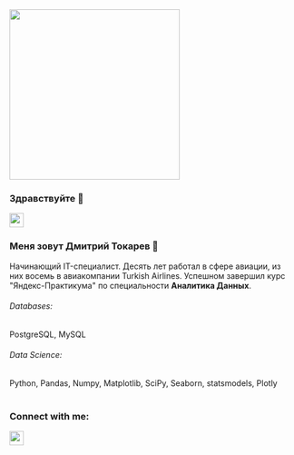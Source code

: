 <div id="header" align="left">
  <img src="https://media.giphy.com/media/qgQUggAC3Pfv687qPC/giphy.gif" width="300"/>
</div>

### Здравствуйте 👋
<p><a href="https://spb.hh.ru/resume/671660efff0bf3cf740039ed1f6f5265793070"><img src="https://img.shields.io/badge/HH.RU-red?logo=linkedin&logoColor=white" height=25></a></p>

### Меня зовут Дмитрий Токарев :raising_hand: 

Начинающий IT-специалист. Десять лет работал в сфере авиации, из них восемь в авиакомпании Turkish Airlines. Успешном завершил курс "Яндекс-Практикума" по специальности **Аналитика Данных**.

###### Databases: 
PostgreSQL, MySQL

###### Data Science: 
Python, Pandas, Numpy, Matplotlib, SciPy, Seaborn, statsmodels, Plotly
<br><br>
### Connect with me:
<p><a href="https://vk.com/id107559"><img src="https://img.shields.io/badge/VK.COM-red?logo=linkedin&logoColor=white" height=25></a></p>

<!--
**dmitriitokarev/dmitriitokarev** is a ✨ _special_ ✨ repository because its `README.md` (this file) appears on your GitHub profile.

Here are some ideas to get you started:

- 🔭 I’m currently working on ...
- 🌱 I’m currently learning ...
- 👯 I’m looking to collaborate on ...
- 🤔 I’m looking for help with ...
- 💬 Ask me about ...
- 📫 How to reach me: ...
- 😄 Pronouns: ...
- ⚡ Fun fact: ...
-->
